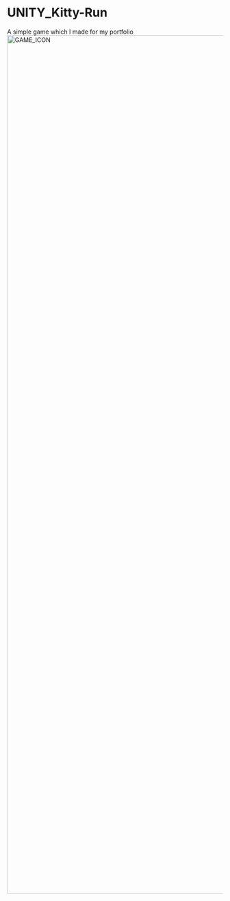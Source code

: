 # UNITY_Kitty-Run
A simple game which I made for my portfolio
<img width="2560" height="2000" alt="GAME_ICON" src="https://github.com/user-attachments/assets/79d02cb0-9fb3-4423-9c89-882c28c3b63a" />
